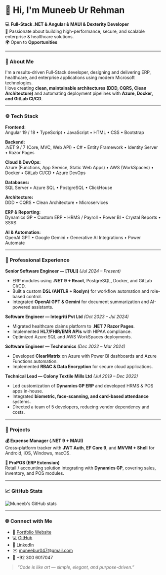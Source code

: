 # 👋 Hi, I'm Muneeb Ur Rehman

💻 **Full-Stack .NET & Angular & MAUI & Dexterity Developer**  
🚀 Passionate about building high-performance, secure, and scalable enterprise & healthcare solutions.  
🌍 Open to **Opportunities**

---

### 🧠 About Me
I'm a results-driven Full-Stack developer, designing and delivering ERP, healthcare, and enterprise applications using modern Microsoft technologies.  
I love creating **clean, maintainable architectures (DDD, CQRS, Clean Architecture)** and automating deployment pipelines with **Azure, Docker, and GitLab CI/CD**.

---

### ⚙️ Tech Stack

**Frontend:**  
Angular 19 / 18 • TypeScript • JavaScript • HTML • CSS • Bootstrap  

**Backend:**  
.NET 9 / 7 (Core, MVC, Web API) • C# • Entity Framework • Identity Server • Razor Pages  

**Cloud & DevOps:**  
Azure (Functions, App Service, Static Web Apps) • AWS (WorkSpaces) • Docker • GitLab CI/CD • Azure DevOps  

**Databases:**  
SQL Server • Azure SQL • PostgreSQL • ClickHouse  

**Architecture:**  
DDD • CQRS • Clean Architecture • Microservices  

**ERP & Reporting:**  
Dynamics GP • Custom ERP • HRMS / Payroll • Power BI • Crystal Reports • SSRS  

**AI & Automation:**  
OpenAI GPT • Google Gemini • Generative AI Integrations • Power Automate  

---

### 💼 Professional Experience

**Senior Software Engineer — [TULI]** *(Jul 2024 – Present)*  
- ERP modules using **.NET 9 + React**, PostgreSQL, Docker, and GitLab CI/CD.  
- Built a custom **DSL (ANTLR + Roslyn)** for workflow automation and role-based control.  
- Integrated **OpenAI GPT & Gemini** for document summarization and AI-powered assistants.  

**Software Engineer — Integriti Pvt Ltd** *(Oct 2023 – Jul 2024)*  
- Migrated healthcare claims platform to **.NET 7 Razor Pages**.  
- Implemented **HL7/FHIR/EMR APIs** with HIPAA compliance.  
- Optimized Azure SQL and AWS WorkSpaces deployments.  

**Software Engineer — Technomics** *(Dec 2022 – Mar 2024)*  
- Developed **ClearMatrix** on Azure with Power BI dashboards and Azure Functions automation.  
- Implemented **RBAC & Data Encryption** for secure cloud applications.  

**Technical Lead — Colony Textile Mills Ltd** *(Jul 2019 – Dec 2022)*  
- Led customization of **Dynamics GP ERP** and developed HRMS & POS apps in-house.  
- Integrated **biometric, face-scanning, and card-based attendance** systems.  
- Directed a team of 5 developers, reducing vendor dependency and costs.

---

### 🚀 Projects

**💰 Expense Manager (.NET 9 + MAUI)**  
Cross-platform tracker with **JWT Auth**, **EF Core 9**, and **MVVM + Shell** for Android, iOS, Windows, macOS.  

**🧾 ProPOS (ERP Extension)**  
Retail / accounting solution integrating with **Dynamics GP**, covering sales, inventory, and POS modules.  

---

### 📈 GitHub Stats
![Muneeb's GitHub stats]([https://github-readme-stats.vercel.app/api?username=muneebur047&show_icons=true&theme=radical](https://github.com/muneebctml))

---

### 🌐 Connect with Me
- 💼 [Portfolio Website](https://muneebtech.net/)
- 💻 [GitHub](https://github.com/muneebur047)
- 🔗 [LinkedIn](https://linkedin.com/in/muneebur047)
- ✉️ muneebur047@gmail.com
- 📱 +92 300 6017047

> _“Code is like art — simple, elegant, and purpose-driven.”_

